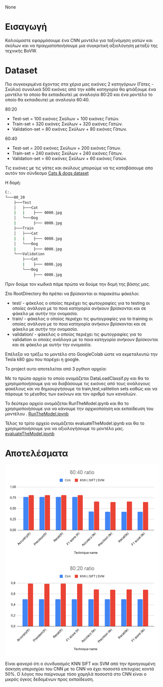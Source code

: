 None
# Εισαγωγή

Καλούμαστε εφαρμόσουμε ένα CNN μοντέλο για ταξινόμηση γατών και σκύλων και να πραγματοποιήσουμε μια συγκριτική
αξιολόγηση μεταξύ της τεχνικής BoVW.

# Dataset

Πιο συγκεκριμένα έχοντας στα χέρια μας εικόνες 2 κατηγόριων (Γάτες - Σκύλοι)
συνολικά 500 εικόνες από την κάθε κατηγορία θα φτιάξουμε ένα μοντέλο το οποίο θα
εκπαιδευτεί με αναλογία  80:20 και ένα μοντέλο το οποίο θα εκπαιδευτεί με
αναλογία 60:40.

80:20
-    Test-set = 100 εικόνες Σκύλων + 100 εικόνες Γατών.
-    Train-set = 320 εικόνες Σκύλων + 320 εικόνες Γατών.
-    Validation-set = 80 εικόνες Σκύλων + 80 εικόνες Γάτων.

60:40
- Test-set = 200 εικόνες Σκύλων + 200 εικόνες Γάτων.
- Train-set = 240 εικόνες Σκύλων + 240 εικόνες Γάτων.
- Validation-set = 60 εικόνες Σκύλων + 60 εικόνες Γατών.



Τις εικόνες με τις γάτες και σκύλους μπορούμε να τις καταβάσουμε απο αυτόν τον σύνδεσμο [Cats & dogs dataset](https://www.microsoft.com/en-us/download/details.aspx?id=54765)

H δομή:   
   
```bash
C:.
└───80_20
    ├───Test
    │   ├───Cat
    |   |    ├─── 0000.jpg
    │   └───Dog
    |        ├─── 0000.jpg
    ├───Train
    │   ├───Cat
    |   |    ├─── 0000.jpg
    │   └───Dog
    |        ├─── 0000.jpg
    └───Validation
        ├───Cat
        |    ├─── 0000.jpg
        └───Dog
             ├─── 0000.jpg
```
Πριν δούμε τον κωδικά πάμε πρώτα να δούμε την δομή της βάσης μας.

Στο RootDirectory θα πρέπει να βρίσκονται οι παρακάτω φάκελοι:
- test/ - φάκελος ο οποίος περιέχει τις φωτογραφίες για το testing οι οποίες
ανάλογα με το ποια κατηγορία ανήκουν βρίσκονται και σε φάκελο με αυτήν την
ονομασία.
- train/ -  φάκελος ο οποίος περιέχει τις φωτογραφίες για το training οι οποίες
ανάλογα με το ποια κατηγορία ανήκουν βρίσκονται και σε φάκελο με αυτήν την
ονομασία.
- validation/ -  φάκελος ο οποίος περιέχει τις φωτογραφίες για το validation οι
οποίες ανάλογα με το ποια κατηγορία ανήκουν βρίσκονται και σε φάκελο με αυτήν
την ονομασία.


Επέλεξα να τρέξω το μοντέλο στο GoogleColab ώστε να εκμεταλευτώ την Tesla k80
gpu που παρέχει η google.


Το project αυτο αποτελείται από 3 python αρχεία:


Με το πρώτο αρχείο το οποίο ονομάζεται DataLoadClassif.py και θα το
χρησιμοποιήσουμε για να διαβάσουμε τις εικόνες από τους ανάλογους φακέλους και
να δημιουργήσουμε τα train,test,valitetion sets καθώς και να πάρουμε το μέγεθος
των εικόνων και τον αριθμό των καναλιών.

Το δεύτερο αρχείο ονομάζεται RunTheModel.ipynb και θα το χρησιμοποιήσουμε για να
κάνουμε την αρχικοποίηση και εκπαίδευση του μοντέλου .
[RunTheModel.ipynb](https://colab.research.google.com/drive/12-BvZW8SOACHihMoxhHBUg_z4rn7ICeZ?usp=sharing)

Τέλος το τρίτο αρχείο ονομάζεται evaluateTheModel.ipynb και θα το
χρησιμοποιήσουμε για να αξιολογήσουμε το μοντέλο μας.
[evaluateTheModel.ipynb](https://colab.research.google.com/drive/1K-POfrpiY0CUloxNb5wMWpmeqODiJmx8?usp=sharing)

# Αποτελέσματα



![60 40](img/60_40ratio.png)
![60 40](img/80_20ratio.png)

Είναι φανερό ότι ο συνδυασμός KNN SIFT και SVM από την προηγουμένη άσκηση
υπερισχύει του CNN με το CNN να έχει ποσοστό επιτυχίας κοντά 50%. Ο λόγος που
παίρνουμε τόσο χαμηλά ποσοστά στο CNN είναι ο μικρός όγκος δεδομένων προς
εκπαίδευση.
